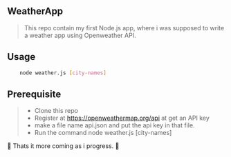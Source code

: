 ## WeatherApp
> This repo contain my first Node.js app, where i was
supposed to write a weather app using Openweather API.

## Usage

```bash
    node weather.js [city-names]
```
## Prerequisite 
 > * Clone this repo 
 > * Register at https://openweathermap.org/api at get an API key
 > * make a file name api.json  and put the api key in that file.
 > * Run the command node weather.js [city-names]

:tada: Thats it more coming as i progress.  :tada:






